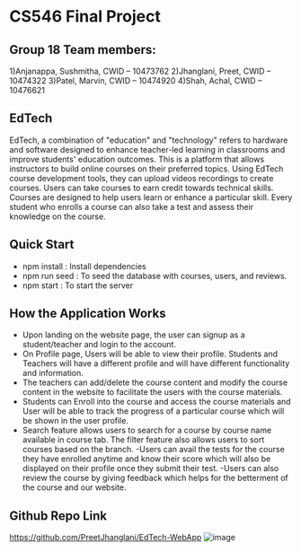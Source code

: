 # CS546 Final Project
## Group 18 Team members:
1)Anjanappa, Sushmitha, CWID – 10473762
2)Jhanglani, Preet, CWID – 10474322
3)Patel, Marvin, CWID – 10474920
4)Shah, Achal, CWID – 10476621


## EdTech
EdTech, a combination of "education" and "technology" refers to hardware and software designed to enhance teacher-led learning in classrooms and improve students' education outcomes. This is a platform that allows instructors to build online courses on their preferred topics. Using EdTech course development tools, they can upload videos recordings to create courses. Users can take courses to earn credit towards technical skills. Courses are designed to help users learn or enhance a particular skill. Every student who enrolls a course can also take a test and assess their knowledge on the course.

## Quick Start
- npm install : Install dependencies
- npm run seed : To seed the database with courses, users, and reviews.
- npm start : To start the server

## How the  Application Works
- Upon landing on the website page, the user can signup as a student/teacher and login to the account.
- On Profile page, Users will be able to view their profile. Students and Teachers will have a different profile
and will have different functionality and information.
- The teachers can add/delete the course content and modify the course content in the website to facilitate the users with the course materials.
- Students can Enroll into the course and access the course materials and User will be able to track the progress of a particular course which will be shown in the user profile.
- Search feature allows users to search for a course by course name available in course tab. The filter feature also allows users to sort courses based on the branch. 
-Users can avail the tests for the course they have enrolled anytime and know their score which will also be displayed on their profile once they submit their test.
-Users can also review the course by giving feedback which helps for the betterment of the course and our website.

## Github Repo Link
  https://github.com/PreetJhanglani/EdTech-WebApp
![image](https://user-images.githubusercontent.com/92929680/167336570-1ba82314-6b6e-4293-aa38-1b15d44e21ad.png)
